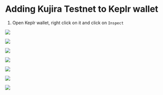 # Adding Kujira Testnet to Keplr wallet

1) Open Keplr wallet, right click on it and click on ``Inspect``

![](https://www.synergynodes.com/images/kujira-testnet-keplr/Kujira-Testnet-Keplr-01-min.png)

![](https://www.synergynodes.com/images/kujira-testnet-keplr/Kujira-Testnet-Keplr-02-min.png)

![](https://www.synergynodes.com/images/kujira-testnet-keplr/Kujira-Testnet-Keplr-03-min.png)

![](https://www.synergynodes.com/images/kujira-testnet-keplr/Kujira-Testnet-Keplr-04-min.png)

![](https://www.synergynodes.com/images/kujira-testnet-keplr/Kujira-Testnet-Keplr-05-min.png)

![](https://www.synergynodes.com/images/kujira-testnet-keplr/Kujira-Testnet-Keplr-06-min.png)

![](https://www.synergynodes.com/images/kujira-testnet-keplr/Kujira-Testnet-Keplr-07-min.png)
